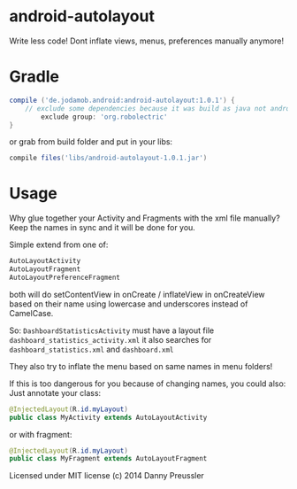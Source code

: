 android-autolayout
==================
Write less code!
Dont inflate views, menus, preferences manually anymore!



Gradle
======

```groovy
compile ('de.jodamob.android:android-autolayout:1.0.1') {
    // exclude some dependencies because it was build as java not android project
        exclude group: 'org.robolectric'
}
```

or grab from build folder and put in your libs:

```groovy
compile files('libs/android-autolayout-1.0.1.jar')
```


Usage
======

Why glue together your Activity and Fragments with the xml file manually?
Keep the names in sync and it will be done for you.

Simple extend from one of:

```java
AutoLayoutActivity
AutoLayoutFragment
AutoLayoutPreferenceFragment
```

both will do setContentView in onCreate / inflateView in onCreateView based on their name using
lowercase and underscores instead of CamelCase.

So:
`DashboardStatisticsActivity`
must have a layout file
`dashboard_statistics_activity.xml`
it also searches for
`dashboard_statistics.xml`
and
`dashboard.xml`

They also try to inflate the menu based on same names in menu folders!


If this is too dangerous for you because of changing names, you could also:
Just annotate your class:

```java
@InjectedLayout(R.id.myLayout)
public class MyActivity extends AutoLayoutActivity
```

or with fragment:

```java
@InjectedLayout(R.id.myLayout)
public class MyFragment extends AutoLayoutFragment
```


Licensed under MIT license
(c) 2014 Danny Preussler